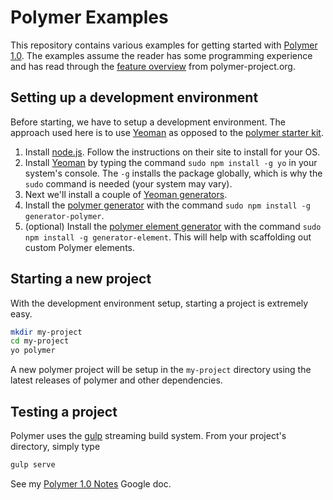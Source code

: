 # Polymer Examples
This repository contains various examples for getting started with [Polymer 1.0].
The examples assume the reader has some programming experience and has read through the [feature overview] from polymer-project.org.

## Setting up a development environment
Before starting, we have to setup a development environment. The approach used here is to use [Yeoman] as opposed to the [polymer starter kit].

1. Install [node.js]. Follow the instructions on their site to install for your OS.
2. Install [Yeoman] by typing the command `sudo npm install -g yo` in your system's console. 
   The `-g` installs the package globally, which is why the `sudo` command is needed (your system may vary).
3. Next we'll install a couple of [Yeoman generators].
  1. Install the [polymer generator] with the command `sudo npm install -g generator-polymer`.
  2. (optional) Install the [polymer element generator] with the command `sudo npm install -g generator-element`.
      This will help with scaffolding out custom Polymer elements.

## Starting a new project
With the development environment setup, starting a project is extremely easy.
```sh
mkdir my-project
cd my-project
yo polymer
```
A new polymer project will be setup in the `my-project` directory using the latest releases of polymer and other dependencies.

## Testing a project
Polymer uses the [gulp] streaming build system. From your project's directory, simply type
```sh
gulp serve
```

See my [Polymer 1.0 Notes] Google doc.


[polymer 1.0]: https://www.polymer-project.org/1.0/
[feature overview]: https://www.polymer-project.org/1.0/docs/devguide/feature-overview.html
[yeoman]: http://yeoman.io/
[polymer starter kit]: https://github.com/PolymerElements/polymer-starter-kit
[node.js]: https://nodejs.org/en/
[yeoman generators]: http://yeoman.io/generators/
[polymer generator]: https://github.com/yeoman/generator-polymer
[polymer element generator]: https://github.com/webcomponents/generator-element
[gulp]: http://gulpjs.com/
[polymer 1.0 notes]: https://docs.google.com/document/d/12-BNonP4cBpG61ZDArgEB7E30s3017GsA77ZiOgsAFY/edit?usp=sharing
